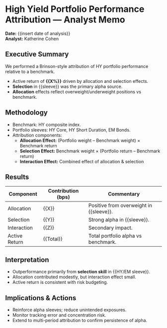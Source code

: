# High Yield Portfolio Performance Attribution — Analyst Memo  

**Date:** {{insert date of analysis}}  
**Analyst:** Katherine Cohen  

## Executive Summary  
We performed a Brinson-style attribution of HY portfolio performance relative to a benchmark.  
- Active return of **{{X%}}** driven by allocation and selection effects.  
- **Selection** in {{sleeve}} was the primary alpha source.  
- **Allocation** effects reflect overweight/underweight positions vs benchmark.  

## Methodology  
- Benchmark: HY composite index.  
- Portfolio sleeves: HY Core, HY Short Duration, EM Bonds.  
- Attribution components:  
  - **Allocation Effect:** (Portfolio weight – Benchmark weight) × Benchmark return  
  - **Selection Effect:** Benchmark weight × (Portfolio return – Benchmark return)  
  - **Interaction Effect:** Combined effect of allocation & selection  

## Results  
| Component     | Contribution (bps) | Commentary |  
|---------------|---------------------|------------|  
| Allocation    | {{X}} | Positive from overweight in {{sleeve}}. |  
| Selection     | {{Y}} | Strong alpha in {{sleeve}}. |  
| Interaction   | {{Z}} | Secondary impact. |  
| Active Return | {{Total}} | Total portfolio alpha vs benchmark. |  

## Interpretation  
- Outperformance primarily from **selection skill** in {{HY/EM sleeve}}.  
- Allocation contributed modestly, but interaction effect small.  
- Active return is consistent with risk budgeting.  

## Implications & Actions  
- Reinforce alpha sleeves; reduce unintended exposures.  
- Monitor tracking error and concentration risk.  
- Extend to multi-period attribution to confirm persistence of alpha.

